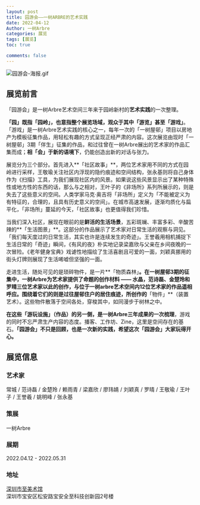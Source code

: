 ```yaml
---
layout: post
title: 园游会——一树ARBRE的艺术实践
date: 2022-04-12
Author: 一树Arbre
categories: 展览
tags: [展览]
toc: true

comments: false
--- 
```


![园游会-海报.gif](https://s2.loli.net/2022/08/20/YBxNwtOic54sk2y.gif)

## 展览前言

「园游会」是一树Arbre艺术空间三年来于园岭新村的**艺术实践**的一次整理。

**「园」既指「园岭」，也意指整个展览场域，**观众于其中**「游览」**甚至**「游戏」**。「游戏」是一树Arbre艺术实践的核心之一，每年一次的「一树屋邨」项目以房地产为模板征集作品，用轻松有趣的方式呈现正经严肃的内容。这次展览由现时「一树屋邨」3期「伴生」征集的作品，和过往曾在一树Arbre展出的艺术家的作品汇集而成；**相「会」于新的语境下**，仍能创造出新的对话与张力。

展览分为三个部分。首先进入**「社区故事」**，两位艺术家用不同的方式在园岭进行采样，王敬瑜关注社区内浮现的隐约痕迹和空间结构，张永基则将自己身体作为《扫描》工具，为我们展现社区内的风景。如果说这些风景显示出了某种特殊性或地方性的东西的话，那么与之相对，王叶子的《非场所》系列所展示的，则是失去了这些意义的空间。人类学家马克·奥吉将「非场所」定义为「不能被定义为有特征的，合理的，且具有历史意义的空间」。在城市高速发展，逐渐均质化与扁平化，「非场所」蔓延的今天，「社区故事」也更值得我们珍惜。

当我们深入社区，展现在眼前的是**鲜活的生活场景**，五彩斑斓、丰富多彩、辛酸苦辣的**「生活图景」**。这部分的作品展示了艺术家对日常生活的观察与洞见。「我们每天度过的日常生活，其实也许是连续发生的奇迹」。王誉羲用相机捕捉下生活日常的「奇迹」瞬间，《有风的夜》朴实地记录梁嘉欣与父亲在乡间夜晚的一次冒险。《老年健身宝典》戏谑性地描绘了生活喜剧且可爱的一面，刘颖真挪用的街头灯牌则展现了生活唏嘘但坚强的一面。

走进生活，随处可见的是琐碎物件，是一片**「物质森林」**。在一树屋邨3期的征集中，一树Arbre为艺术家提供了命题的创作材料 —— 水晶，范诗磊、金楚玲和罗晴三位艺术家以此的创作，与位于一树arbre艺术空间内12位艺术家的作品遥相呼应。围绕着它们的则是过往屋邨住户的居住痕迹，所创作的**「物件」**（装置艺术）。这些物件散落于空间各处，穿梭其中，如同漫步于树林之中。

**在这些「游玩设施」（作品）的另一侧，是一树Arbre三年成果的一次梳理**，游戏的同时不忘严肃生产内容的态度。播客、工作坊、Zine，这里是空间存在的基石。**「园游会」不只是回顾，也是一次新的实践，希望这次「园游会」大家玩得开心。**

## 展览信息

### 艺术家

常城 / 范诗磊 / 金楚玲 / 赖雨青 / 梁嘉欣 / 廖玮婧 / 刘颖真 / 罗晴 / 王敬瑜 / 王叶子 / 王誉羲 / 姚明峰 / 张永基

### 策展

一树Arbre

### 展期

2022.04.12 - 2022.05.31

### 地址

[深圳市至美术馆](https://mp.weixin.qq.com/s?__biz=MzA3NTYyODYzOQ==&mid=2650397658&idx=1&sn=3fca5c26237c1dc88ec86c99ec818a5b&chksm=8760d2eab0175bfc1dd7da4c0a1c85925662d1be7a08dbbd854bf05ce5168ea76eb55b3a255f&scene=21)  
深圳市宝安区松安路宝安全至科技创新园2号楼

